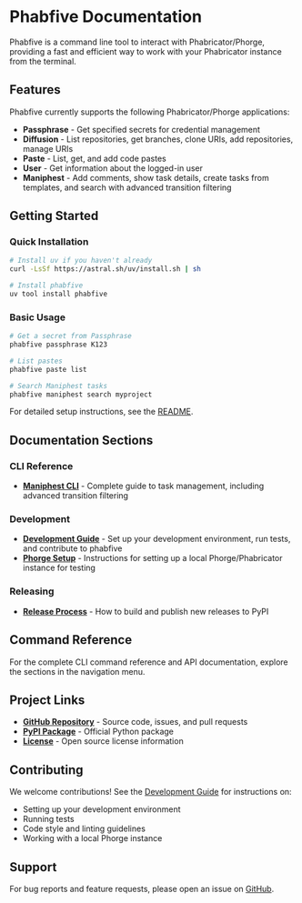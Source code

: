 # Phabfive Documentation

Phabfive is a command line tool to interact with Phabricator/Phorge, providing a fast and efficient way to work with your Phabricator instance from the terminal.

## Features

Phabfive currently supports the following Phabricator/Phorge applications:

- **Passphrase** - Get specified secrets for credential management
- **Diffusion** - List repositories, get branches, clone URIs, add repositories, manage URIs
- **Paste** - List, get, and add code pastes
- **User** - Get information about the logged-in user
- **Maniphest** - Add comments, show task details, create tasks from templates, and search with advanced transition filtering

## Getting Started

### Quick Installation

```bash
# Install uv if you haven't already
curl -LsSf https://astral.sh/uv/install.sh | sh

# Install phabfive
uv tool install phabfive
```

### Basic Usage

```bash
# Get a secret from Passphrase
phabfive passphrase K123

# List pastes
phabfive paste list

# Search Maniphest tasks
phabfive maniphest search myproject
```

For detailed setup instructions, see the [README](https://github.com/dynamist/phabfive/blob/master/README.md).

## Documentation Sections

### CLI Reference

- **[Maniphest CLI](maniphest-cli.md)** - Complete guide to task management, including advanced transition filtering

### Development

- **[Development Guide](development.md)** - Set up your development environment, run tests, and contribute to phabfive
- **[Phorge Setup](phorge-setup.md)** - Instructions for setting up a local Phorge/Phabricator instance for testing

### Releasing

- **[Release Process](releasing.md)** - How to build and publish new releases to PyPI

## Command Reference

For the complete CLI command reference and API documentation, explore the sections in the navigation menu.

## Project Links

- **[GitHub Repository](https://github.com/dynamist/phabfive)** - Source code, issues, and pull requests
- **[PyPI Package](https://pypi.org/project/phabfive/)** - Official Python package
- **[License](https://github.com/dynamist/phabfive/blob/master/LICENSE)** - Open source license information

## Contributing

We welcome contributions! See the [Development Guide](development.md) for instructions on:

- Setting up your development environment
- Running tests
- Code style and linting guidelines
- Working with a local Phorge instance

## Support

For bug reports and feature requests, please open an issue on [GitHub](https://github.com/dynamist/phabfive/issues).
